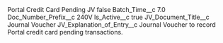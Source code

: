 <?xml version="1.0" encoding="UTF-8"?>
<CustomMetadata xmlns="http://soap.sforce.com/2006/04/metadata" xmlns:xsi="http://www.w3.org/2001/XMLSchema-instance" xmlns:xsd="http://www.w3.org/2001/XMLSchema">
    <label>Portal Credit Card Pending JV</label>
    <protected>false</protected>
    <values>
        <field>Batch_Time__c</field>
        <value xsi:type="xsd:double">7.0</value>
    </values>
    <values>
        <field>Doc_Number_Prefix__c</field>
        <value xsi:nil="true">240V</value>
    </values>
    <values>
        <field>Is_Active__c</field>
        <value xsi:type="xsd:boolean">true</value>
    </values>
    <values>
        <field>JV_Document_Title__c</field>
        <value xsi:type="xsd:string">Journal Voucher</value>
    </values>
    <values>
        <field>JV_Explanation_of_Entry__c</field>
        <value xsi:type="xsd:string">Journal Voucher to record Portal credit card pending transactions.</value>
    </values>
</CustomMetadata>
